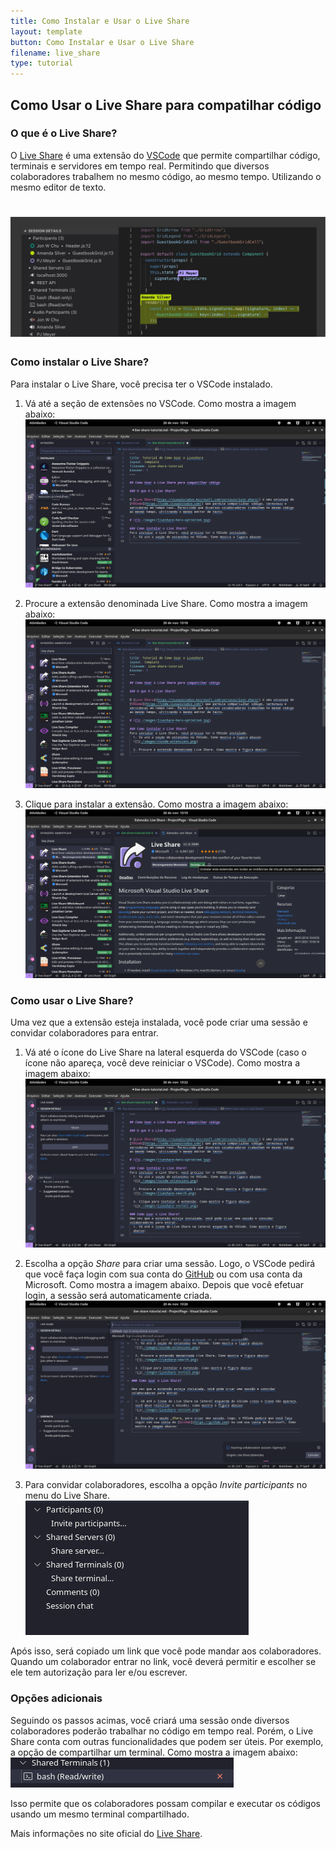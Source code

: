 ```yaml
---
title: Como Instalar e Usar o Live Share
layout: template
button: Como Instalar e Usar o Live Share
filename: live_share
type: tutorial
---
```


## Como Usar o Live Share para compatilhar código

### O que é o Live Share?

O [Live Share](https://visualstudio.microsoft.com/services/live-share/) é uma extensão do [VSCode](https://code.visualstudio.com/) que permite compartilhar código, terminais e servidores em tempo real. Permitindo que diversos colaboradores trabalhem no mesmo código, ao mesmo tempo. Utilizando o mesmo editor de texto.

# ![](../assets/images/tutoriais/liveshare/liveshare-hero-optimized.jpg)

### Como instalar o Live Share?
Para instalar o Live Share, você precisa ter o VSCode instalado.
  
  1. Vá até a seção de extensões no VSCode. Como mostra a imagem abaixo:
  ![](../assets/images/tutoriais/liveshare/liveshare-vscode-extensions.png)

  2. Procure a extensão denominada Live Share. Como mostra a imagem abaixo:
  ![](../assets/images/tutoriais/liveshare/liveshare-search.png)

  3. Clique para instalar a extensão. Como mostra a imagem abaixo:
  ![](../assets/images/tutoriais/liveshare/liveshare-install.png)

### Como usar o Live Share?

Uma vez que a extensão esteja instalada, você pode criar uma sessão e convidar colaboradores para entrar.
  
  1. Vá até o ícone do Live Share na lateral esquerda do VSCode (caso o ícone não apareça, você deve reiniciar o VSCode). Como mostra a imagem abaixo:
  ![](../assets/images/tutoriais/liveshare/liveshare-session.png)

  2. Escolha a opção _Share_ para criar uma sessão. Logo, o VSCode pedirá que você faça login com sua conta do [GitHub](https://github.com) ou com usa conta da Microsoft. Como mostra a imagem abaixo. Depois que você efetuar login, a sessão será automaticamente criada.
  ![](../assets/images/tutoriais/liveshare/liveshare-login-with-github.png)
  
  3. Para convidar colaboradores, escolha a opção _Invite participants_ no menu do Live Share. 
  ![](../assets/images/tutoriais/liveshare/liveshare-invite.png)

Após isso, será copiado um link que você pode mandar aos colaboradores. Quando um colaborador entrar no link, você deverá permitir e escolher se ele tem autorização para ler e/ou escrever.

### Opções adicionais

Seguindo os passos acimas, você criará uma sessão onde diversos colaboradores poderão trabalhar no código em tempo real. Porém, o Live Share conta com outras funcionalidades que podem ser úteis. Por exemplo, a opção de compartilhar um terminal. Como mostra a imagem abaixo:
![](../assets/images/tutoriais/liveshare/liveshare-share-terminal.png)

Isso permite que os colaboradores possam compilar e executar os códigos usando um mesmo terminal compartilhado. 

Mais informações no site oficial do [Live Share](https://docs.microsoft.com/pt-br/visualstudio/liveshare/).
